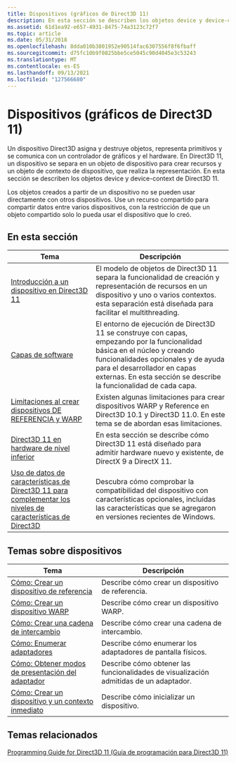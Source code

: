 ```yaml
---
title: Dispositivos (gráficos de Direct3D 11)
description: En esta sección se describen los objetos device y device-context de Direct3D 11.
ms.assetid: 61d1ea92-e657-4931-8475-74a3123c72f7
ms.topic: article
ms.date: 05/31/2018
ms.openlocfilehash: 8dda010b3801952e90514fac6307556f8f6fbaff
ms.sourcegitcommit: d75fc10b9f0825bbe5ce5045c90d4045e3c53243
ms.translationtype: MT
ms.contentlocale: es-ES
ms.lasthandoff: 09/13/2021
ms.locfileid: "127566680"
---
```

# <a name="devices-direct3d-11-graphics"></a>Dispositivos (gráficos de Direct3D 11)

Un dispositivo Direct3D asigna y destruye objetos, representa primitivos y se comunica con un controlador de gráficos y el hardware. En Direct3D 11, un dispositivo se separa en un objeto de dispositivo para crear recursos y un objeto de contexto de dispositivo, que realiza la representación. En esta sección se describen los objetos device y device-context de Direct3D 11.

Los objetos creados a partir de un dispositivo no se pueden usar directamente con otros dispositivos. Use un recurso compartido para compartir datos entre varios dispositivos, con la restricción de que un objeto compartido solo lo pueda usar el dispositivo que lo creó.


## <a name="in-this-section"></a>En esta sección



| Tema                                                                                                                                                         | Descripción                                                                                                                                                                                                                                        |
|---------------------------------------------------------------------------------------------------------------------------------------------------------------|----------------------------------------------------------------------------------------------------------------------------------------------------------------------------------------------------------------------------------------------------|
| [Introducción a un dispositivo en Direct3D 11](overviews-direct3d-11-devices-intro.md)<br/>                                                                 | El modelo de objetos de Direct3D 11 separa la funcionalidad de creación y representación de recursos en un dispositivo y uno o varios contextos. esta separación está diseñada para facilitar el multithreading.<br/>                                                  |
| [Capas de software](overviews-direct3d-11-devices-layers.md)<br/>                                                                                        | El entorno de ejecución de Direct3D 11 se construye con capas, empezando por la funcionalidad básica en el núcleo y creando funcionalidades opcionales y de ayuda para el desarrollador en capas externas. En esta sección se describe la funcionalidad de cada capa.<br/> |
| [Limitaciones al crear dispositivos DE REFERENCIA y WARP](overviews-direct3d-11-devices-limitations.md)<br/>                                                   | Existen algunas limitaciones para crear dispositivos WARP y Reference en Direct3D 10.1 y Direct3D 11.0. En este tema se de abordan esas limitaciones.<br/>                                                                                              |
| [Direct3D 11 en hardware de nivel inferior](overviews-direct3d-11-devices-downlevel.md)<br/>                                                                   | En esta sección se describe cómo Direct3D 11 está diseñado para admitir hardware nuevo y existente, de DirectX 9 a DirectX 11.<br/>                                                                                                             |
| [Uso de datos de características de Direct3D 11 para complementar los niveles de características de Direct3D](using-direct3d-optional-features-to-supplement-direct3d-feature-levels.md)<br/> | Descubra cómo comprobar la compatibilidad del dispositivo con características opcionales, incluidas las características que se agregaron en versiones recientes de Windows.<br/>                                                                                                           |



 

## <a name="how-to-topics-about-devices"></a>Temas sobre dispositivos



| Tema                                                                                                                                                                                                                                                                                                    | Descripción                                                                       |
|----------------------------------------------------------------------------------------------------------------------------------------------------------------------------------------------------------------------------------------------------------------------------------------------------------|-----------------------------------------------------------------------------------|
| <span id="How_To__Create_a_Reference_Device"></span><span id="how_to__create_a_reference_device"></span><span id="HOW_TO__CREATE_A_REFERENCE_DEVICE"></span>[Cómo: Crear un dispositivo de referencia](overviews-direct3d-11-devices-create-ref.md)<br/>                                                 | Describe cómo crear un dispositivo de referencia.<br/>                            |
| <span id="How_To__Create_a_WARP_Device"></span><span id="how_to__create_a_warp_device"></span><span id="HOW_TO__CREATE_A_WARP_DEVICE"></span>[Cómo: Crear un dispositivo WARP](overviews-direct3d-11-devices-create-warp.md)<br/>                                                                    | Describe cómo crear un dispositivo WARP.<br/>                                 |
| <span id="How_To__Create_a_Swap_Chain"></span><span id="how_to__create_a_swap_chain"></span><span id="HOW_TO__CREATE_A_SWAP_CHAIN"></span>[Cómo: Crear una cadena de intercambio](overviews-direct3d-11-devices-create-swap-chain.md)<br/>                                                                  | Describe cómo crear una cadena de intercambio.<br/>                                  |
| <span id="How_To__Enumerate_Adapters"></span><span id="how_to__enumerate_adapters"></span><span id="HOW_TO__ENUMERATE_ADAPTERS"></span>[Cómo: Enumerar adaptadores](overviews-direct3d-11-devices-enum.md)<br/>                                                                                   | Describe cómo enumerar los adaptadores de pantalla físicos.<br/>              |
| <span id="How_To__Get_Adapter_Display_Modes"></span><span id="how_to__get_adapter_display_modes"></span><span id="HOW_TO__GET_ADAPTER_DISPLAY_MODES"></span>[Cómo: Obtener modos de presentación del adaptador](overviews-direct3d-11-devices-get-adapter-info.md)<br/>                                           | Describe cómo obtener las funcionalidades de visualización admitidas de un adaptador.<br/> |
| <span id="How_To__Create_a_Device_and_Immediate_Context"></span><span id="how_to__create_a_device_and_immediate_context"></span><span id="HOW_TO__CREATE_A_DEVICE_AND_IMMEDIATE_CONTEXT"></span>[Cómo: Crear un dispositivo y un contexto inmediato](overviews-direct3d-11-devices-initialize.md)<br/> | Describe cómo inicializar un dispositivo.<br/>                                  |



 

## <a name="related-topics"></a>Temas relacionados

<dl> <dt>

[Programming Guide for Direct3D 11 (Guía de programación para Direct3D 11)](dx-graphics-overviews.md)
</dt> </dl>

 

 





